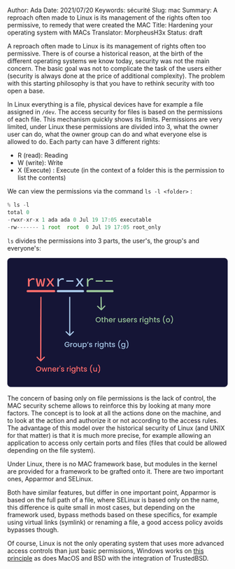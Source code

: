 Author: Ada 
Date: 2021/07/20
Keywords: sécurité
Slug: mac
Summary: A reproach often made to Linux is its management of the rights often too permissive, to remedy that were created the MAC
Title: Hardening your operating system with MACs
Translator: MorpheusH3x
Status: draft

A reproach often made to Linux is its management of rights often too permissive. There is of course a historical reason, at the birth of the different operating systems we know today, security was not the main concern. The basic goal was not to complicate the task of the users either (security is always done at the price of additional complexity). The problem with this starting philosophy is that you have to rethink security with too open a base.

In Linux everything is a file, physical devices have for example a file assigned in `/dev`. The access security for files is based on the permissions of each file. This mechanism quickly shows its limits. Permissions are very limited, under Linux these permissions are divided into 3, what the owner user can do, what the owner group can do and what everyone else is allowed to do. Each party can have 3 different rights:

- R (read): Reading
- W (write): Write
- X (Execute) : Execute (in the context of a folder this is the permission to list the contents)

We can view the permissions via the command `ls -l <folder>` :

```jsx
% ls -l
total 0
-rwxr-xr-x 1 ada ada 0 Jul 19 17:05 executable
-rw------- 1 root  root  0 Jul 19 17:05 root_only
```

`ls` divides the permissions into 3 parts, the user's, the group's and everyone's:

![Details of permissions displayed by LS](/static/img/mac/ls.png)

The concern of basing only on file permissions is the lack of control, the MAC security scheme allows to reinforce this by looking at many more factors. The concept is to look at all the actions done on the machine, and to look at the action and authorize it or not according to the access rules. The advantage of this model over the historical security of Linux (and UNIX for that matter) is that it is much more precise, for example allowing an application to access only certain ports and files (files that could be allowed depending on the file system).

Under Linux, there is no MAC framework base, but modules in the kernel are provided for a framework to be grafted onto it. There are two important ones, Apparmor and SELinux.

Both have similar features, but differ in one important point, Apparmor is based on the full path of a file, where SELinux is based only on the name, this difference is quite small in most cases, but depending on the framework used, bypass methods based on these specifics, for example using virtual links (symlink) or renaming a file, a good access policy avoids bypasses though.

Of course, Linux is not the only operating system that uses more advanced access controls than just basic permissions, Windows works on [this principle](https://ilearned.eu.org/secu_windows.html) as does MacOS and BSD with the integration of TrustedBSD.
